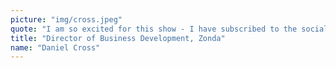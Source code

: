 ```yaml
---
picture: "img/cross.jpeg"
quote: "I am so excited for this show - I have subscribed to the socials and can't wait for new episodes!"
title: "Director of Business Development, Zonda"
name: "Daniel Cross"
---
```

